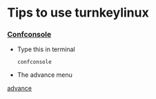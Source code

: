 # Tips to use turnkeylinux

### [Confconsole](https://www.turnkeylinux.org/docs/confconsole)  
- Type this in terminal 


      confconsole

- The advance menu

[advance](https://github.com/turnkeylinux/confconsole/raw/master/docs/images/01_confconsole_core_advanced.png)
